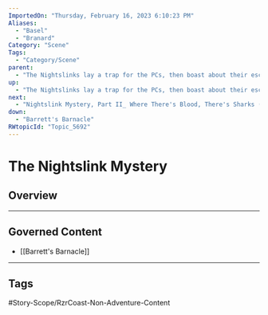 ```yaml
---
ImportedOn: "Thursday, February 16, 2023 6:10:23 PM"
Aliases:
  - "Basel"
  - "Branard"
Category: "Scene"
Tags:
  - "Category/Scene"
parent:
  - "The Nightslinks lay a trap for the PCs, then boast about their escape from Jalamar"
up:
  - "The Nightslinks lay a trap for the PCs, then boast about their escape from Jalamar"
next:
  - "Nightslink Mystery, Part II_ Where There's Blood, There's Sharks (RazorCoast)"
down:
  - "Barrett's Barnacle"
RWtopicId: "Topic_5692"
---
```

# The Nightslink Mystery
## Overview
---
## Governed Content
- [[Barrett's Barnacle]]


---
## Tags
#Story-Scope/RzrCoast-Non-Adventure-Content

